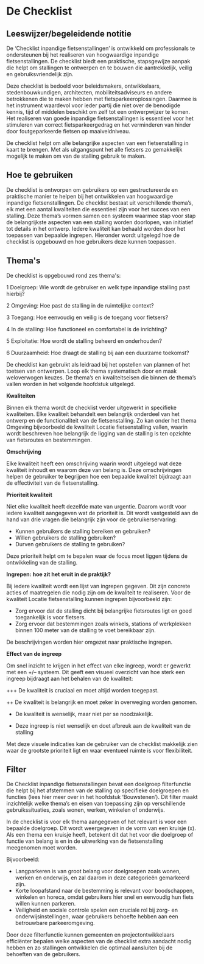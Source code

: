 # De Checklist

## Leeswijzer/begeleidende notitie
De ‘Checklist inpandige fietsenstallingen’ is ontwikkeld om
professionals te ondersteunen bij het realiseren van
hoogwaardige inpandige fietsenstallingen. De checklist
biedt een praktische, stapsgewijze aanpak die helpt om
stallingen te ontwerpen en te bouwen die aantrekkelijk,
veilig en gebruiksvriendelijk zijn.

Deze checklist is bedoeld voor beleidsmakers, ontwikkelaars,
stedenbouwkundigen, architecten, mobiliteitsadviseurs en
andere betrokkenen die te maken hebben met fietsparkeeroplossingen.
Daarmee is het instrument waardevol voor
ieder partij die niet over de benodigde kennis, tijd of
middelen beschikt om zelf tot een ontwerpwijzer te komen.
Het realiseren van goede inpandige fietsenstallingen is
essentieel voor het stimuleren van correct fietsparkeergedrag
en het verminderen van hinder door foutgeparkeerde
fietsen op maaiveldniveau. 

De checklist helpt om alle
belangrijke aspecten van een fietsenstalling in kaart te
brengen. Met als uitgangspunt het alle fietsers zo gemakkelijk
mogelijk te maken om van de stalling gebruik te maken.

## Hoe te gebruiken
De checklist is ontworpen om gebruikers op een gestructureerde
en praktische manier te helpen bij het ontwikkelen van
hoogwaardige inpandige fietsenstallingen. De checklist
bestaat uit verschillende thema’s, elk met een aantal kwaliteiten
die essentieel zijn voor het succes van een stalling. Deze
thema’s vormen samen een systeem waarmee stap voor stap
de belangrijkste aspecten van een stalling worden doorlopen,
van initiatief tot details in het ontwerp. Iedere kwaliteit kan
behaald worden door het toepassen van bepaalde ingrepen.
Hieronder wordt uitgelegd hoe de checklist is opgebouwd en
hoe gebruikers deze kunnen toepassen.



## Thema's 


De checklist is opgebouwd rond zes thema's:

1 Doelgroep: Wie wordt de gebruiker en welk type inpandige
stalling past hierbij?

2 Omgeving: Hoe past de stalling in de ruimtelijke context?

3 Toegang: Hoe eenvoudig en veilig is de toegang voor
fietsers?

4 In de stalling: Hoe functioneel en comfortabel is de
inrichting?

5 Exploitatie: Hoe wordt de stalling beheerd en onderhouden?

6 Duurzaamheid: Hoe draagt de stalling bij aan een
duurzame toekomst?

De checklist kan gebruikt als leidraad bij het opstellen van
plannen of het toetsen van ontwerpen. Loop elk thema
systematisch door en maak weloverwogen keuzes. De
thema’s en kwaliteitseisen die binnen de thema’s vallen
worden in het volgende hoofdstuk uitgelegd.

**Kwaliteiten**

Binnen elk thema wordt de checklist verder uitgewerkt in
specifieke kwaliteiten. Elke kwaliteit behandelt een belangrijk
onderdeel van het ontwerp en de functionaliteit van de
fietsenstalling. Zo kan onder het thema Omgeving bijvoorbeeld
de kwaliteit Locatie fietsenstalling vallen, waarin wordt
beschreven hoe belangrijk de ligging van de stalling is ten
opzichte van fietsroutes en bestemmingen.

**Omschrijving**

Elke kwaliteit heeft een omschrijving waarin wordt uitgelegd
wat deze kwaliteit inhoudt en waarom deze van belang is.
Deze omschrijvingen helpen de gebruiker te begrijpen hoe
een bepaalde kwaliteit bijdraagt aan de effectiviteit van de
fietsenstalling.

**Prioriteit kwaliteit**

Niet elke kwaliteit heeft dezelfde mate van urgentie. Daarom
wordt voor iedere kwaliteit aangegeven wat de prioriteit is.
Dit wordt vastgesteld aan de hand van drie vragen die
belangrijk zijn voor de gebruikerservaring:

* Kunnen gebruikers de stalling bereiken en gebruiken?
* Willen gebruikers de stalling gebruiken?
* Durven gebruikers de stalling te gebruiken?

Deze prioriteit helpt om te bepalen waar de focus moet
liggen tijdens de ontwikkeling van de stalling.

**Ingrepen: hoe zit het eruit in de praktijk?**

Bij iedere kwaliteit wordt een lijst van ingrepen gegeven.
Dit zijn concrete acties of maatregelen die nodig zijn om de
kwaliteit te realiseren. Voor de kwaliteit Locatie fietsenstalling
kunnen ingrepen bijvoorbeeld zijn:

* Zorg ervoor dat de stalling dicht bij belangrijke fietsroutes
ligt en goed toegankelijk is voor fietsers.
* Zorg ervoor dat bestemmingen zoals winkels, stations of
werkplekken binnen 100 meter van de stalling te voet
bereikbaar zijn.

De beschrijvingen worden hier omgezet naar praktische
ingrepen.

**Effect van de ingreep**

Om snel inzicht te krijgen in het effect van elke ingreep,
wordt er gewerkt met een +/– systeem. Dit geeft een
visueel overzicht van hoe sterk een ingreep bijdraagt aan
het behalen van de kwaliteit:

+++ De kwaliteit is cruciaal en moet altijd worden toegepast.

++ De kwaliteit is belangrijk en moet zeker in overweging
worden genomen.

+ De kwaliteit is wenselijk, maar niet per se noodzakelijk.

- Deze ingreep is niet wenselijk en doet afbreuk aan de
kwaliteit van de stalling

Met deze visuele indicaties kan de gebruiker van de checklist
makkelijk zien waar de grootste prioriteit ligt en waar
eventueel ruimte is voor flexibiliteit.

## Filter
De Checklist inpandige fietsenstallingen bevat een doelgroep
filterfunctie die helpt bij het afstemmen van de
stalling op specifieke doelgroepen en functies (lees hier
meer over in het hoofdstuk ‘Bouwstenen’). Dit filter maakt
inzichtelijk welke thema’s en eisen van toepassing zijn op
verschillende gebruikssituaties, zoals wonen, werken,
winkelen of onderwijs.

In de checklist is voor elk thema aangegeven of het relevant
is voor een bepaalde doelgroep. Dit wordt weergegeven in
de vorm van een kruisje (x). Als een thema een kruisje heeft,
betekent dit dat het voor die doelgroep of functie van
belang is en in de uitwerking van de fietsenstalling meegenomen
moet worden.

Bijvoorbeeld:
* Langparkeren is van groot belang voor doelgroepen zoals
wonen, werken en onderwijs, en zal daarom in deze
categorieën gemarkeerd zijn.
* Korte loopafstand naar de bestemming is relevant voor
boodschappen, winkelen en horeca, omdat gebruikers
hier snel en eenvoudig hun fiets willen kunnen parkeren.
* Veiligheid en sociale controle spelen een cruciale rol bij
zorg- en onderwijsinstellingen, waar gebruikers behoefte
hebben aan een betrouwbare parkeeromgeving.

Door deze filterfunctie kunnen gemeenten en projectontwikkelaars
efficiënter bepalen welke aspecten van de
checklist extra aandacht nodig hebben en zo stallingen
ontwikkelen die optimaal aansluiten bij de behoeften van
de gebruikers.



